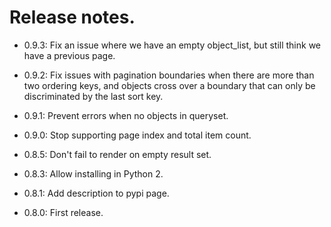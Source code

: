 # Release notes.

* 0.9.3: Fix an issue where we have an empty object_list, but still think we have a previous page.

* 0.9.2: Fix issues with pagination boundaries when there are more than two ordering keys, and objects cross over a boundary that can only be discriminated by the last sort key.

* 0.9.1: Prevent errors when no objects in queryset.

* 0.9.0: Stop supporting page index and total item count.

* 0.8.5: Don't fail to render on empty result set.

* 0.8.3: Allow installing in Python 2.

* 0.8.1: Add description to pypi page.

* 0.8.0: First release.
